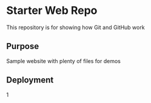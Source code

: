 # Starter Web Repo

This repository is for showing how Git and GitHub work

## Purpose

Sample website with plenty of files for demos

## Deployment
1
